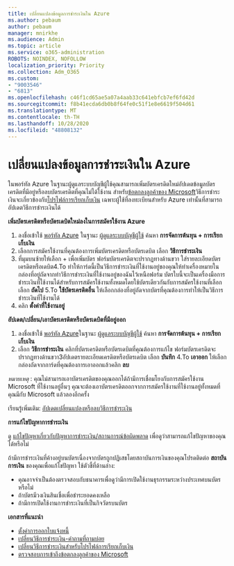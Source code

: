 ```yaml
---
title: เปลี่ยนแปลงข้อมูลการชำระเงินใน Azure
ms.author: pebaum
author: pebaum
manager: mnirkhe
ms.audience: Admin
ms.topic: article
ms.service: o365-administration
ROBOTS: NOINDEX, NOFOLLOW
localization_priority: Priority
ms.collection: Adm_O365
ms.custom:
- "9003546"
- "6813"
ms.openlocfilehash: c46f1cd65ae5a07a4aab33c641ebfcb7ef6fd42d
ms.sourcegitcommit: f8b41ecda6db0b8f64fe0c51f1e8e6619f504d61
ms.translationtype: MT
ms.contentlocale: th-TH
ms.lasthandoff: 10/28/2020
ms.locfileid: "48808132"
---
```

# <a name="change-payment-information-in-azure"></a>เปลี่ยนแปลงข้อมูลการชำระเงินใน Azure

ในพอร์ทัล Azure ในฐานะผู้ดูแลระบบบัญชีผู้ใช้คุณสามารถเพิ่มบัตรเครดิตใหม่อัปเดตข้อมูลบัตรเครดิตที่มีอยู่หรือลบบัตรเครดิตที่คุณไม่ได้ใช้งาน สำหรับ[ข้อตกลงลูกค้าของ Microsoft](https://docs.microsoft.com/azure/billing/billing-how-to-change-credit-card?WT.mc_id=Portal-Microsoft_Azure_Support#check-access-to-a-microsoft-customer-agreement)วิธีการชำระเงินจะเกี่ยวข้องกับ[โปรไฟล์การเรียกเก็บเงิน](https://docs.microsoft.com/azure/billing/billing-how-to-change-credit-card?WT.mc_id=Portal-Microsoft_Azure_Support#change-payment-method-for-a-billing-profile) เฉพาะผู้ใช้ที่ลงทะเบียนสำหรับ Azure เท่านั้นที่สามารถอัปเดตวิธีการชำระเงินได้

**เพิ่มบัตรเครดิตหรือบัตรเดบิตใหม่ลงในการสมัครใช้งาน Azure**

1. ลงชื่อเข้าใช้ [พอร์ทัล Azure](https://portal.azure.com/) ในฐานะ [ผู้ดูแลระบบบัญชีผู้ใช้](https://docs.microsoft.com/azure/billing/billing-subscription-transfer?WT.mc_id=Portal-Microsoft_Azure_Support#whoisaa) ค้นหา **การจัดการต้นทุน + การเรียกเก็บเงิน**
2. เลือกการสมัครใช้งานที่คุณต้องการเพิ่มบัตรเครดิตหรือบัตรเดบิต เลือก **วิธีการชำระเงิน**
3. ที่มุมบนซ้ายให้เลือก + เพื่อเพิ่มบัตร ฟอร์มบัตรเครดิตจะปรากฏทางด้านขวา ใส่รายละเอียดบัตรเครดิตหรือเดบิต4.To ทำให้การ์ดนี้เป็นวิธีการชำระเงินที่ใช้งานอยู่ของคุณให้ทำเครื่องหมายในกล่องที่อยู่ถัดจากทำวิธีการชำระเงินที่ใช้งานอยู่ของฉันไว้เหนือฟอร์ม บัตรใบนี้จะเป็นเครื่องมือการชำระเงินที่ใช้งานได้สำหรับการสมัครใช้งานทั้งหมดโดยใช้บัตรเดียวกันกับการสมัครใช้งานที่เลือก เลือก **ถัดไป** 5.To **ใช้บัตรเครดิตอื่น** ให้เลือกกล่องที่อยู่ถัดจากบัตรที่คุณต้องการทำให้เป็นวิธีการชำระเงินที่ใช้งานได้
6. คลิก **ตั้งค่าที่ใช้งานอยู่**

**อัปเดต/เปลี่ยน/เอาบัตรเครดิตหรือบัตรเดบิตที่มีอยู่ออก**

1. ลงชื่อเข้าใช้ [พอร์ทัล Azure](https://portal.azure.com/)ในฐานะ [ผู้ดูแลระบบบัญชีผู้ใช้](https://docs.microsoft.com/azure/billing/billing-subscription-transfer?WT.mc_id=Portal-Microsoft_Azure_Support#whoisaa) ค้นหา **การจัดการต้นทุน + การเรียกเก็บเงิน**
2. เลือก **วิธีการชำระเงิน** คลิกที่บัตรเครดิตหรือบัตรเดบิตที่คุณต้องการแก้ไข ฟอร์มบัตรเครดิตจะปรากฏทางด้านขวา3อัปเดตรายละเอียดเครดิตหรือบัตรเดบิต เลือก **บันทึก**
4.To **เอาออก** ให้เลือกกล่องถัดจากการ์ดที่คุณต้องการเอาออกแล้วคลิก **ลบ**

_หมายเหตุ_ : คุณไม่สามารถเอาบัตรเครดิตของคุณออกได้ถ้ามีการเชื่อมโยงกับการสมัครใช้งาน Microsoft ที่ใช้งานอยู่อื่นๆ คุณจะต้องเอาบัตรเครดิตออกจากการสมัครใช้งานที่ใช้งานอยู่ทั้งหมดที่คุณมีกับ Microsoft แล้วลองอีกครั้ง

เรียนรู้เพิ่มเติม: [อัปเดตเปลี่ยนแปลงหรือลบวิธีการชำระเงิน](https://docs.microsoft.com/azure/billing/billing-how-to-change-credit-card?WT.mc_id=Portal-Microsoft_Azure_Support)

**การแก้ไขปัญหาการชำระเงิน**

ดู [แก้ไขปัญหาเกี่ยวกับปัญหาการชำระเงิน/สถานการณ์ข้อผิดพลาด](https://support.microsoft.com/help/4505172/troubleshooting-payment-issues) เพื่อดูว่าสามารถแก้ไขปัญหาของคุณได้หรือไม่

ถ้ามีการชำระเงินที่ค้างอยู่บนบัตรเนื่องจากบัตรถูกปฏิเสธโดยสถาบันการเงินของคุณโปรดติดต่อ **สถาบันการเงิน** ของคุณเพื่อแก้ไขปัญหา ใช้ตัวชี้ที่ด้านล่าง:

- คุณอาจจำเป็นต้องตรวจสอบกับธนาคารเพื่อดูว่ามีการเปิดใช้งานธุรกรรมระหว่างประเทศบนบัตรหรือไม่
- ถ้าบัตรมีวงเงินสินเชื่อเพื่อชำระยอดคงเหลือ
- ถ้ามีการเปิดใช้งานการชำระเงินที่เป็นกิจวัตรบนบัตร

**เอกสารที่แนะนำ**

- [ตั้งค่าการออกใบแจ้งหนี้](https://azure.microsoft.com/pricing/invoicing/)
- [เปลี่ยนวิธีการชำระเงิน-คำถามที่ถามบ่อย](https://docs.microsoft.com/azure/billing/billing-how-to-change-credit-card?WT.mc_id=Portal-Microsoft_Azure_Support#frequently-asked-questions)
- [เปลี่ยนวิธีการชำระเงินสำหรับโปรไฟล์การเรียกเก็บเงิน](https://docs.microsoft.com/azure/billing/billing-how-to-change-credit-card?WT.mc_id=Portal-Microsoft_Azure_Support#change-payment-method-for-a-billing-profile)
- [ตรวจสอบการเข้าถึงข้อตกลงลูกค้าของ Microsoft](https://docs.microsoft.com/azure/billing/billing-how-to-change-credit-card?WT.mc_id=Portal-Microsoft_Azure_Support#check-access-to-a-microsoft-customer-agreement)
